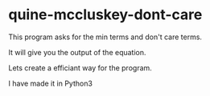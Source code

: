 # quine-mccluskey-dont-care

This program asks for the min terms and don't care terms.

It will give you the output of the equation.

Lets create a efficiant way for the program.

I have made it in Python3
